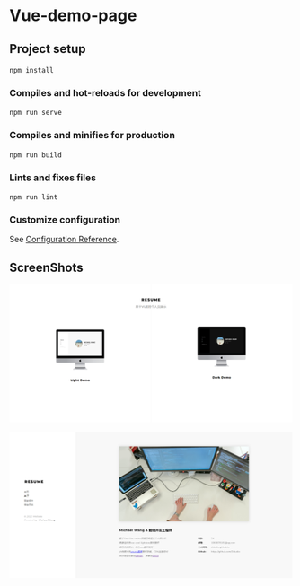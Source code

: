 # Vue-demo-page
## Project setup
```
npm install
```

### Compiles and hot-reloads for development
```
npm run serve
```

### Compiles and minifies for production
```
npm run build
```

### Lints and fixes files
```
npm run lint
```

### Customize configuration
See [Configuration Reference](https://cli.vuejs.org/config/).

## ScreenShots

![Home](https://github.com/Didudia/vue-demo-page/blob/main/screenshots/1.png)

![About](https://github.com/Didudia/vue-demo-page/blob/main/screenshots/2.png)
